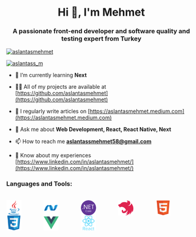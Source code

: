 <h1 align="center">Hi 👋, I'm Mehmet</h1>
<h3 align="center">A passionate front-end developer and software quality and testing expert from Turkey</h3>

<p align="left"> <a href="https://github.com/ryo-ma/github-profile-trophy"><img src="https://github-profile-trophy.vercel.app/?username=ozcanzaferayan" alt="aslantasmehmet" /></a> </p>

<p align="left"> <a href="https://twitter.com/aslantass_m" target="blank"><img src="https://img.shields.io/twitter/follow/aslantass_m?logo=twitter&style=for-the-badge" alt="aslantass_m" /></a> </p>


- 🌱 I’m currently learning **Next**

- 👨‍💻 All of my projects are available at [https://github.com/aslantasmehmet](https://github.com/aslantasmehmet)

- 📝 I regularly write articles on [https://aslantasmehmet.medium.com](https://aslantasmehmet.medium.com)

- 💬 Ask me about **Web Development, React, React Native, Next**

- 📫 How to reach me **aslantassmehmet58@gmail.com**

- 📄 Know about my experiences [https://www.linkedin.com/in/aslantasmehmet/](https://www.linkedin.com/in/aslantasmehmet/)

<h3 align="left">Languages and Tools:</h3>

<div style="display: inline_block"><br>
  <img height="40" align="center" alt="java" height="30" width="40" src="https://github.com/devicons/devicon/blob/master/icons/java/java-original.svg">
 &nbsp;&nbsp;&nbsp;&nbsp;&nbsp;&nbsp;&nbsp;&nbsp;&nbsp;&nbsp;&nbsp;&nbsp;&nbsp;
  <img height="40" align="center" alt="c#" height="30" width="40" src="https://github.com/devicons/devicon/blob/master/icons/dot-net/dot-net-original.svg">
  &nbsp;&nbsp;&nbsp;&nbsp;&nbsp;&nbsp;&nbsp;&nbsp;&nbsp;&nbsp;&nbsp;&nbsp;&nbsp;
   <img height="40" align="center" alt="c#" height="30" width="40" src="https://github.com/devicons/devicon/blob/master/icons/dotnetcore/dotnetcore-original.svg">
   &nbsp;&nbsp;&nbsp;&nbsp;&nbsp;&nbsp;&nbsp;&nbsp;&nbsp;&nbsp;&nbsp;&nbsp;&nbsp;
 <img height="40" align="center" alt="Ismail-HTML" height="30" width="40" src="https://github.com/devicons/devicon/blob/master/icons/nestjs/nestjs-plain.svg">
  &nbsp;&nbsp;&nbsp;&nbsp;&nbsp;&nbsp;&nbsp;&nbsp;&nbsp;&nbsp;&nbsp;&nbsp;&nbsp;
  <img height="40" align="center" alt="Ismail-HTML" height="30" width="40" src="https://raw.githubusercontent.com/devicons/devicon/master/icons/html5/html5-original.svg">
 &nbsp;&nbsp;&nbsp;&nbsp;&nbsp;&nbsp;&nbsp;&nbsp;&nbsp;&nbsp;&nbsp;&nbsp;&nbsp;
  <img height="40" align="center" alt="Ismail-CSS" height="30" width="40" src="https://raw.githubusercontent.com/devicons/devicon/master/icons/css3/css3-original.svg">
 &nbsp;&nbsp;&nbsp;&nbsp;&nbsp;&nbsp;&nbsp;&nbsp;&nbsp;&nbsp;&nbsp;&nbsp;&nbsp;
  <img height="40" align="center" alt="Ismail-Vue" height="30" width="40" src="https://github.com/devicons/devicon/blob/master/icons/vuejs/vuejs-original.svg">
  &nbsp;&nbsp;&nbsp;&nbsp;&nbsp;&nbsp;&nbsp;&nbsp;&nbsp;&nbsp;&nbsp;&nbsp;&nbsp;
   <img height="40" align="center" alt="Ismail-Vue" height="30" width="40" src="https://github.com/devicons/devicon/blob/master/icons/react/react-original-wordmark.svg">
  &nbsp;&nbsp;&nbsp;&nbsp;&nbsp;&nbsp;&nbsp;&nbsp;&nbsp;&nbsp;&nbsp;&nbsp;&nbsp;
 
</div>

